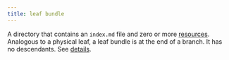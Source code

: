 ```yaml
---
title: leaf bundle
---
```


A directory that contains an&nbsp;`index.md`&nbsp;file and zero or more [resources](g). Analogous to a physical leaf, a leaf bundle is at the end of a branch. It has no descendants. See&nbsp;[details](/content-management/page-bundles/).
